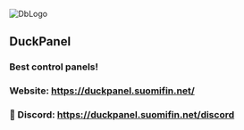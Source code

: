 ![DbLogo](https://user-images.githubusercontent.com/93333533/139282491-07d83f24-4213-4d9e-83a1-6eb80d084aa2.png)

## DuckPanel 

### Best control panels!
### Website: https://duckpanel.suomifin.net/
### 💬 Discord: https://duckpanel.suomifin.net/discord

<!--
**DuckPanel/DuckPanel** is a ✨ _special_ ✨ repository because its `README.md` (this file) appears on your GitHub profile.

Here are some ideas to get you started:

- 🔭 I’m currently working on ...
- 🌱 I’m currently learning ...
- 👯 I’m looking to collaborate on ...
- 🤔 I’m looking for help with ...
- 💬 Ask me about ...
- 📫 How to reach me: ...
- 😄 Pronouns: ...
- ⚡ Fun fact: ...
-->
